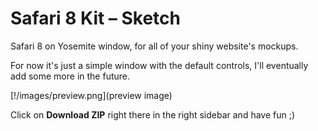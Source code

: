 Safari 8 Kit – Sketch
==============

Safari 8 on Yosemite window, for all of your shiny website's mockups.

For now it's just a simple window with the default controls, I'll eventually add some more in the future.

[!/images/preview.png](preview image)

Click on **Download ZIP** right there in the right sidebar and have fun ;)

